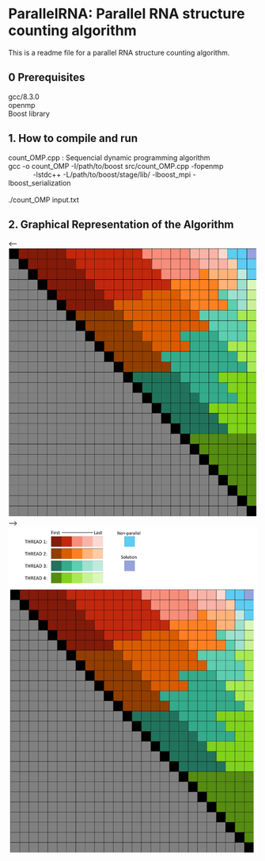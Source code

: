 # ParallelRNA: Parallel RNA structure counting algorithm
This is a readme file for a parallel RNA structure counting algorithm.
## 0 Prerequisites
gcc/8.3.0 <br />
openmp <br />
Boost library

## 1. How to compile and run
count_OMP.cpp : Sequencial dynamic programming algorithm <br />
gcc -o count_OMP -I/path/to/boost src/count_OMP.cpp -fopenmp <br /> 
  &emsp; &emsp; &emsp;-lstdc++ -L/path/to/boost/stage/lib/ -lboost_mpi -lboost_serialization <br /> <br />
./count_OMP input.txt

<!--## 2. Files-->
<!--The following files are included in this folder, in addition to this readme-->
<!--file, readme.md.-->
<!--<ul>-->
<!--<li>md.c: Main C program</li>-->
<!--<li>md.h: Header file for md.c</li>-->
<!--<li>md.in: Input parameter file (to be redirected to the standard input)</li>-->
<!--</ul>-->
<!--![Screen shot of MD simulation](ScreenShot.png)-->

## 2. Graphical Representation of the Algorithm
<-- ![alt text](https://github.com/masarunakajima/parallelRNA/blob/openMP/parallel%20rna.PNG) -->
![alt text](https://github.com/masarunakajima/parallelRNA/blob/openMP/total%20fig.jpg)
